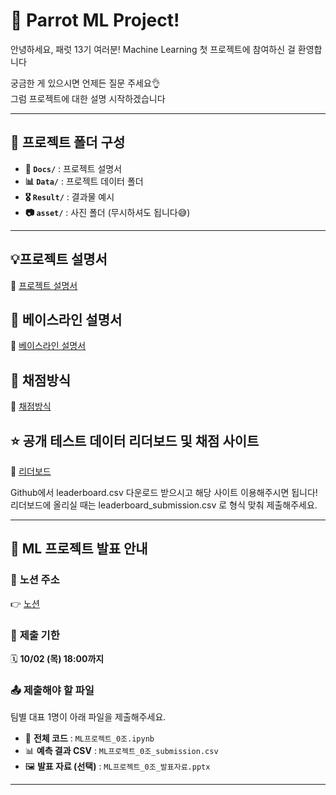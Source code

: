 # 🦜 Parrot ML Project!

안녕하세요, 패럿 13기 여러분!
Machine Learning 첫 프로젝트에 참여하신 걸 환영합니다

궁금한 게 있으시면 언제든 질문 주세요👌\
그럼 프로젝트에 대한 설명 시작하겠습니다

---

## 📂 프로젝트 폴더 구성
- **📄 `Docs/`** : 프로젝트 설명서
- **📊 `Data/`** : 프로젝트 데이터 폴더
- **🎖️ `Result/`** : 결과물 예시
- **📷 `asset/`** : 사진 폴더 (무시하셔도 됩니다😅)

---

## 💡프로젝트 설명서
🔗 [프로젝트 설명서](Docs/Project_explain.md)  

## 🔧 베이스라인 설명서
🔗 [베이스라인 설명서](Docs/Baseline_explain.md)  

## 💯 채점방식
🔗 [채점방식](Docs/Evaluation_guide.md)  

## ⭐ 공개 테스트 데이터 리더보드 및 채점 사이트
🔗 [리더보드](https://sgparrot.pythonanywhere.com/)

Github에서 leaderboard.csv 다운로드 받으시고 해당 사이트 이용해주시면 됩니다!\
리더보드에 올리실 때는 leaderboard_submission.csv 로 형식 맞춰 제출해주세요.

---


## 📢 **ML 프로젝트 발표 안내**  

### 🔗 **노션 주소**  
👉 [노션](https://www.notion.so/13-ML-Project-271e19063477809da21bd335ef858f5f)

### 📍 **제출 기한**  
🗓️ **10/02 (목) 18:00까지**  

### 📤 **제출해야 할 파일**  
팀별 대표 1명이 아래 파일을 제출해주세요.  
- 📝 **전체 코드** : `ML프로젝트_0조.ipynb`  
- 📊 **예측 결과 CSV** : `ML프로젝트_0조_submission.csv`  
- 🖼️ **발표 자료 (선택)** : `ML프로젝트_0조_발표자료.pptx`  

---
